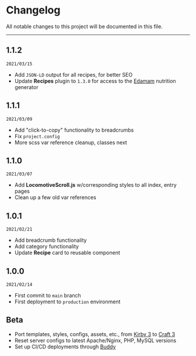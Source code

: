 # Changelog

All notable changes to this project will be documented in this file.

---

## 1.1.2
`2021/03/15`
- Add `JSON-LD` output for all recipes, for better SEO
- Update **Recipes** plugin to `1.3.0` for access to the [Edamam](https://developer.edamam.com/edamam-nutrition-api) nutrition generator

## 1.1.1
`2021/03/09`
- Add "click-to-copy" functionality to breadcrumbs
- Fix `project.config`
- More scss var reference cleanup, classes next

## 1.1.0
`2021/03/07`
- Add **LocomotiveScroll.js** w/corresponding styles to all index, entry pages
- Clean up a few old var references

## 1.0.1
`2021/02/21`
- Add breadcrumb functionality
- Add category functionality
- Update **Recipe** card to reusable component

## 1.0.0
`2021/02/14`
- First commit to `main` branch
- First deployment to `production` environment

## Beta
- Port templates, styles, configs, assets, etc., from [Kirby 3](https://github.com/OneMohrTime/recipes-kirby) to [Craft 3](./)
- Reset server configs to latest Apache/Nginx, PHP, MySQL versions
- Set up CI/CD deployments through [Buddy](https://buddy.works/)
